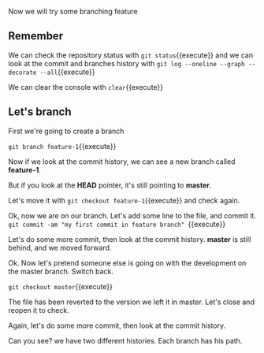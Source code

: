 Now we will try some branching feature

## Remember

We can check the repository status with 
`git status`{{execute}}
and we can look at the commit and branches history with 
`git log --oneline --graph --decorate --all`{{execute}}

We can clear the console with `clear`{{execute}}

## Let's branch

First we're going to create a branch

`git branch feature-1`{{execute}}

Now if we look at the commit history, we can see a new branch called **feature-1**.

But if you look at the **HEAD** pointer, it's still pointing to **master**. 

Let's move it with `git checkout feature-1`{{execute}} and check again.

Ok, now we are on our branch. Let's add some line to the file, and commit it.
`git commit -am "my first commit in feature branch" `{{execute}}

Let's do some more commit, then look at the commit history. **master** is still behind, and we moved forward.

Ok. Now let's pretend someone else is going on with the development on the master branch. Switch back.

`git checkout master`{{execute}}

The file has been reverted to the version we left it in master. Let's close and reopen it to check.


Again, let's do some more commit, then look at the commit history.

Can you see? we have two different histories. Each branch has his path.


